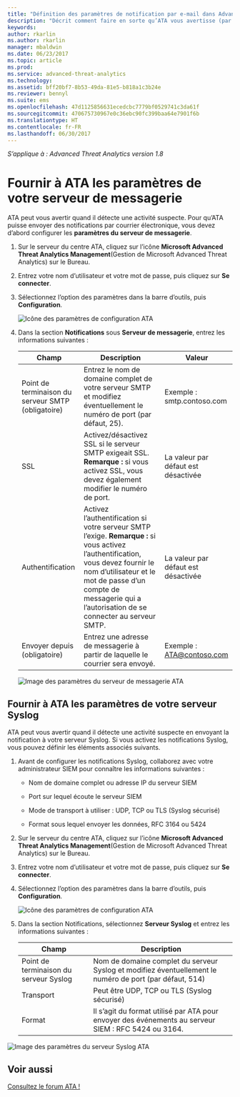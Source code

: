 ```yaml
---
title: "Définition des paramètres de notification par e-mail dans Advanced Threat Analytics | Microsoft Docs"
description: "Décrit comment faire en sorte qu’ATA vous avertisse (par courrier électronique ou transfert d’événements ATA) quand il détecte des activités suspectes"
keywords: 
author: rkarlin
ms.author: rkarlin
manager: mbaldwin
ms.date: 06/23/2017
ms.topic: article
ms.prod: 
ms.service: advanced-threat-analytics
ms.technology: 
ms.assetid: bff20bf7-8b53-49da-81e5-b818a1c3b24e
ms.reviewer: bennyl
ms.suite: ems
ms.openlocfilehash: 47d1125856631ecedcbc7779bf0529741c3da61f
ms.sourcegitcommit: 470675730967e0c36ebc90fc399baa64e7901f6b
ms.translationtype: HT
ms.contentlocale: fr-FR
ms.lasthandoff: 06/30/2017
---
```

*S’applique à : Advanced Threat Analytics version 1.8*



# <a name="provide-ata-with-your-email-server-settings"></a>Fournir à ATA les paramètres de votre serveur de messagerie
ATA peut vous avertir quand il détecte une activité suspecte. Pour qu’ATA puisse envoyer des notifications par courrier électronique, vous devez d’abord configurer les **paramètres du serveur de messagerie**.

1.  Sur le serveur du centre ATA, cliquez sur l’icône **Microsoft Advanced Threat Analytics Management**(Gestion de Microsoft Advanced Threat Analytics) sur le Bureau.

2.  Entrez votre nom d’utilisateur et votre mot de passe, puis cliquez sur **Se connecter**.

3.  Sélectionnez l’option des paramètres dans la barre d’outils, puis **Configuration**.

    ![Icône des paramètres de configuration ATA](media/ATA-config-icon.png)

4.  Dans la section **Notifications** sous **Serveur de messagerie**, entrez les informations suivantes :

    |Champ|Description|Valeur|
    |---------|---------------|---------|
    |Point de terminaison du serveur SMTP (obligatoire)|Entrez le nom de domaine complet de votre serveur SMTP et modifiez éventuellement le numéro de port (par défaut, 25).|Exemple :<br />smtp.contoso.com|
    |SSL|Activez/désactivez SSL si le serveur SMTP exigeait SSL. **Remarque :** si vous activez SSL, vous devez également modifier le numéro de port.|La valeur par défaut est désactivée|
    |Authentification|Activez l’authentification si votre serveur SMTP l’exige. **Remarque :** si vous activez l’authentification, vous devez fournir le nom d’utilisateur et le mot de passe d’un compte de messagerie qui a l’autorisation de se connecter au serveur SMTP.|La valeur par défaut est désactivée|
    |Envoyer depuis (obligatoire)|Entrez une adresse de messagerie à partir de laquelle le courrier sera envoyé.|Exemple :<br />ATA@contoso.com|
    ![Image des paramètres du serveur de messagerie ATA](media/ata-email-server.png)

## <a name="provide-ata-with-your-syslog-server-settings"></a>Fournir à ATA les paramètres de votre serveur Syslog
ATA peut vous avertir quand il détecte une activité suspecte en envoyant la notification à votre serveur Syslog. Si vous activez les notifications Syslog, vous pouvez définir les éléments associés suivants.

1.  Avant de configurer les notifications Syslog, collaborez avec votre administrateur SIEM pour connaître les informations suivantes :

    -   Nom de domaine complet ou adresse IP du serveur SIEM

    -   Port sur lequel écoute le serveur SIEM

    -   Mode de transport à utiliser : UDP, TCP ou TLS (Syslog sécurisé)

    -   Format sous lequel envoyer les données, RFC 3164 ou 5424

2.  Sur le serveur du centre ATA, cliquez sur l’icône **Microsoft Advanced Threat Analytics Management**(Gestion de Microsoft Advanced Threat Analytics) sur le Bureau.

3.  Entrez votre nom d’utilisateur et votre mot de passe, puis cliquez sur **Se connecter**.

4.  Sélectionnez l’option des paramètres dans la barre d’outils, puis **Configuration**.

    ![Icône des paramètres de configuration ATA](media/ATA-config-icon.png)

5.  Dans la section Notifications, sélectionnez **Serveur Syslog** et entrez les informations suivantes :

    |Champ|Description|
    |---------|---------------|
    |Point de terminaison du serveur Syslog|Nom de domaine complet du serveur Syslog et modifiez éventuellement le numéro de port (par défaut, 514)|
    |Transport|Peut être UDP, TCP ou TLS (Syslog sécurisé)|
    |Format|Il s’agit du format utilisé par ATA pour envoyer des événements au serveur SIEM : RFC 5424 ou 3164.|

 ![Image des paramètres du serveur Syslog ATA](media/ata-syslog-server-settings.png)



## <a name="see-also"></a>Voir aussi
[Consultez le forum ATA !](https://social.technet.microsoft.com/Forums/security/home?forum=mata)

